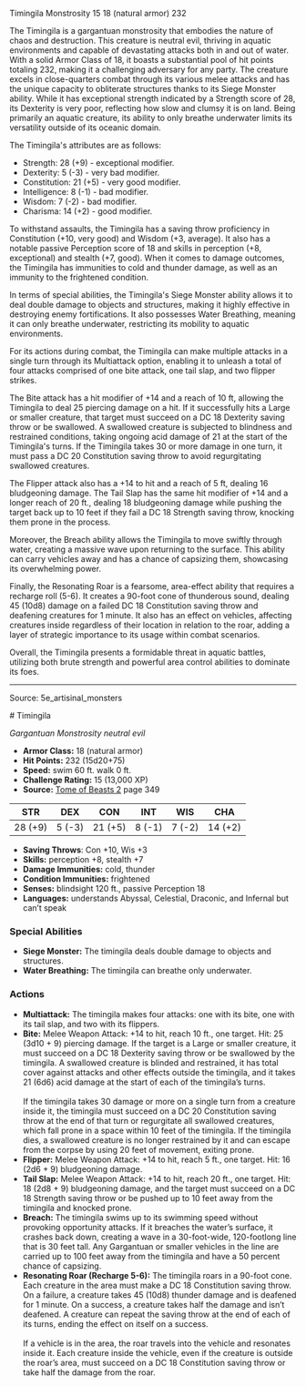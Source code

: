 <MonsterName/>Timingila</MonsterName>
<CreatureType/>Monstrosity</CreatureType>
<CR/>15</CR>
<AC/>18 (natural armor)</AC>
<HP/>232</HP>
<summary>The Timingila is a gargantuan monstrosity that embodies the nature of chaos and destruction. This creature is neutral evil, thriving in aquatic environments and capable of devastating attacks both in and out of water. With a solid Armor Class of 18, it boasts a substantial pool of hit points totaling 232, making it a challenging adversary for any party. The creature excels in close-quarters combat through its various melee attacks and has the unique capacity to obliterate structures thanks to its Siege Monster ability. While it has exceptional strength indicated by a Strength score of 28, its Dexterity is very poor, reflecting how slow and clumsy it is on land. Being primarily an aquatic creature, its ability to only breathe underwater limits its versatility outside of its oceanic domain.</summary>

<detail>

The Timingila's attributes are as follows: 
- Strength: 28 (+9) - exceptional modifier. 
- Dexterity: 5 (-3) - very bad modifier. 
- Constitution: 21 (+5) - very good modifier. 
- Intelligence: 8 (-1) - bad modifier. 
- Wisdom: 7 (-2) - bad modifier. 
- Charisma: 14 (+2) - good modifier. 

To withstand assaults, the Timingila has a saving throw proficiency in Constitution (+10, very good) and Wisdom (+3, average). It also has a notable passive Perception score of 18 and skills in perception (+8, exceptional) and stealth (+7, good). When it comes to damage outcomes, the Timingila has immunities to cold and thunder damage, as well as an immunity to the frightened condition.

In terms of special abilities, the Timingila's Siege Monster ability allows it to deal double damage to objects and structures, making it highly effective in destroying enemy fortifications. It also possesses Water Breathing, meaning it can only breathe underwater, restricting its mobility to aquatic environments.

For its actions during combat, the Timingila can make multiple attacks in a single turn through its Multiattack option, enabling it to unleash a total of four attacks comprised of one bite attack, one tail slap, and two flipper strikes. 

The Bite attack has a hit modifier of +14 and a reach of 10 ft, allowing the Timingila to deal 25 piercing damage on a hit. If it successfully hits a Large or smaller creature, that target must succeed on a DC 18 Dexterity saving throw or be swallowed. A swallowed creature is subjected to blindness and restrained conditions, taking ongoing acid damage of 21 at the start of the Timingila's turns. If the Timingila takes 30 or more damage in one turn, it must pass a DC 20 Constitution saving throw to avoid regurgitating swallowed creatures.

The Flipper attack also has a +14 to hit and a reach of 5 ft, dealing 16 bludgeoning damage. The Tail Slap has the same hit modifier of +14 and a longer reach of 20 ft., dealing 18 bludgeoning damage while pushing the target back up to 10 feet if they fail a DC 18 Strength saving throw, knocking them prone in the process.

Moreover, the Breach ability allows the Timingila to move swiftly through water, creating a massive wave upon returning to the surface. This ability can carry vehicles away and has a chance of capsizing them, showcasing its overwhelming power.

Finally, the Resonating Roar is a fearsome, area-effect ability that requires a recharge roll (5-6). It creates a 90-foot cone of thunderous sound, dealing 45 (10d8) damage on a failed DC 18 Constitution saving throw and deafening creatures for 1 minute. It also has an effect on vehicles, affecting creatures inside regardless of their location in relation to the roar, adding a layer of strategic importance to its usage within combat scenarios. 

Overall, the Timingila presents a formidable threat in aquatic battles, utilizing both brute strength and powerful area control abilities to dominate its foes.</detail>



---

Source: 5e_artisinal_monsters

<statblock>
# Timingila

*Gargantuan* *Monstrosity* *neutral evil*

- **Armor Class:** 18 (natural armor)
- **Hit Points:** 232 (15d20+75)
- **Speed:** swim 60 ft. walk 0 ft.
- **Challenge Rating:** 15 (13,000 XP)
- **Source:** [Tome of Beasts 2](https://koboldpress.com/kpstore/product/tome-of-beasts-2-for-5th-edition) page 349

| STR | DEX | CON | INT | WIS | CHA |
| --- | --- | --- | --- | --- | --- |
| 28 (+9) | 5 (-3) | 21 (+5) | 8 (-1) | 7 (-2) | 14 (+2) |

- **Saving Throws**: Con +10, Wis +3
- **Skills:** perception +8, stealth +7
- **Damage Immunities:** cold, thunder
- **Condition Immunities:** frightened
- **Senses:** blindsight 120 ft., passive Perception 18
- **Languages:** understands Abyssal, Celestial, Draconic, and Infernal but can’t speak

### Special Abilities

- **Siege Monster:** The timingila deals double damage to objects and structures.
- **Water Breathing:** The timingila can breathe only underwater.

### Actions

- **Multiattack:** The timingila makes four attacks: one with its bite, one with its tail slap, and two with its flippers.
- **Bite:** Melee Weapon Attack: +14 to hit, reach 10 ft., one target. Hit: 25 (3d10 + 9) piercing damage. If the target is a Large or smaller creature, it must succeed on a DC 18 Dexterity saving throw or be swallowed by the timingila. A swallowed creature is blinded and restrained, it has total cover against attacks and other effects outside the timingila, and it takes 21 (6d6) acid damage at the start of each of the timingila’s turns.<br><br>If the timingila takes 30 damage or more on a single turn from a creature inside it, the timingila must succeed on a DC 20 Constitution saving throw at the end of that turn or regurgitate all swallowed creatures, which fall prone in a space within 10 feet of the timingila. If the timingila dies, a swallowed creature is no longer restrained by it and can escape from the corpse by using 20 feet of movement, exiting prone.
- **Flipper:** Melee Weapon Attack: +14 to hit, reach 5 ft., one target. Hit: 16 (2d6 + 9) bludgeoning damage.
- **Tail Slap:** Melee Weapon Attack: +14 to hit, reach 20 ft., one target. Hit: 18 (2d8 + 9) bludgeoning damage, and the target must succeed on a DC 18 Strength saving throw or be pushed up to 10 feet away from the timingila and knocked prone.
- **Breach:** The timingila swims up to its swimming speed without provoking opportunity attacks. If it breaches the water’s surface, it crashes back down, creating a wave in a 30-foot-wide, 120-footlong line that is 30 feet tall. Any Gargantuan or smaller vehicles in the line are carried up to 100 feet away from the timingila and have a 50 percent chance of capsizing.
- **Resonating Roar (Recharge 5-6):** The timingila roars in a 90-foot cone. Each creature in the area must make a DC 18 Constitution saving throw. On a failure, a creature takes 45 (10d8) thunder damage and is deafened for 1 minute. On a success, a creature takes half the damage and isn’t deafened. A creature can repeat the saving throw at the end of each of its turns, ending the effect on itself on a success.<br><br>If a vehicle is in the area, the roar travels into the vehicle and resonates inside it. Each creature inside the vehicle, even if the creature is outside the roar’s area, must succeed on a DC 18 Constitution saving throw or take half the damage from the roar.


</statblock>


